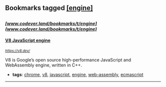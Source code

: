 ## Bookmarks tagged [[engine]](https://www.codever.land/search?q=[engine])

_<sup><sup>[www.codever.land/bookmarks/t/engine](www.codever.land/bookmarks/t/engine)</sup></sup>_
---
#### [V8 JavaScript engine](https://v8.dev/)
_<sup>https://v8.dev/</sup>_

V8 is Google’s open source high-performance JavaScript and WebAssembly engine, written in C++.
* **tags**: [chrome](../tagged/chrome.md), [v8](../tagged/v8.md), [javascript](../tagged/javascript.md), [engine](../tagged/engine.md), [web-assembly](../tagged/web-assembly.md), [ecmascript](../tagged/ecmascript.md)
---
